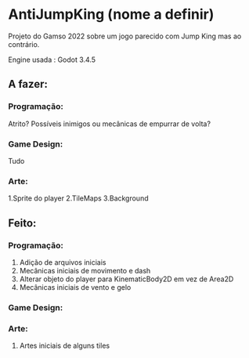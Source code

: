 # AntiJumpKing (nome a definir)
Projeto do Gamso 2022 sobre um jogo parecido com Jump King mas ao contrário.

Engine usada : Godot 3.4.5

## A fazer:
### Programação:
Atrito?
Possíveis inimigos ou mecânicas de empurrar de volta?


### Game Design:
Tudo

### Arte:
1.Sprite do player
2.TileMaps
3.Background


## Feito:
### Programação:
1. Adição de arquivos iniciais
2. Mecânicas iniciais de movimento e dash
3. Alterar objeto do player para KinematicBody2D em vez de Area2D
4. Mecânicas iniciais de vento e gelo

### Game Design:

### Arte:
1. Artes iniciais de alguns tiles
